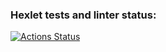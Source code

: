 ### Hexlet tests and linter status:
[![Actions Status](https://github.com/AndrejButalov/backend-project-lvl1/workflows/hexlet-check/badge.svg)](https://github.com/AndrejButalov/backend-project-lvl1/actions)